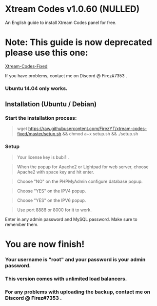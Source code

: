 # Xtream Codes v1.0.60 (NULLED)

An English guide to install Xtream Codes panel for free.

# Note: This guide is now deprecated please use this one: 
[Xtream-Codes-Fixed](https://github.com/FirezYT/xtream-codes-fixed/)

If you have problems, contact me on Discord @ Firez#7353 .

### Ubuntu 14.04 only works.

## Installation (Ubuntu / Debian)

### Start the installation process:

> wget https://raw.githubusercontent.com/FirezYT/xtream-codes-fixed/master/setup.sh && chmod a+x setup.sh && ./setup.sh

### Setup

> Your license key is bubi1 .

> When the popup for Apache2 or Lightpad for web server, choose Apache2 with space key and hit enter.

> Choose "NO" on the PHPMyAdmin configure database popup.

> Choose "YES" on the IPV4 popup.

> Choose "YES" on the IPV6 popup.

> Use port 8888 or 8000 for it to work.

Enter in any admin password and MySQL password. Make sure to remember them.

# You are now finish!

### Your username is "root" and your password is your admin password.

### This version comes with unlimited load balancers.

### For any problems with uploading the backup, contact me on Discord @ Firez#7353 .
